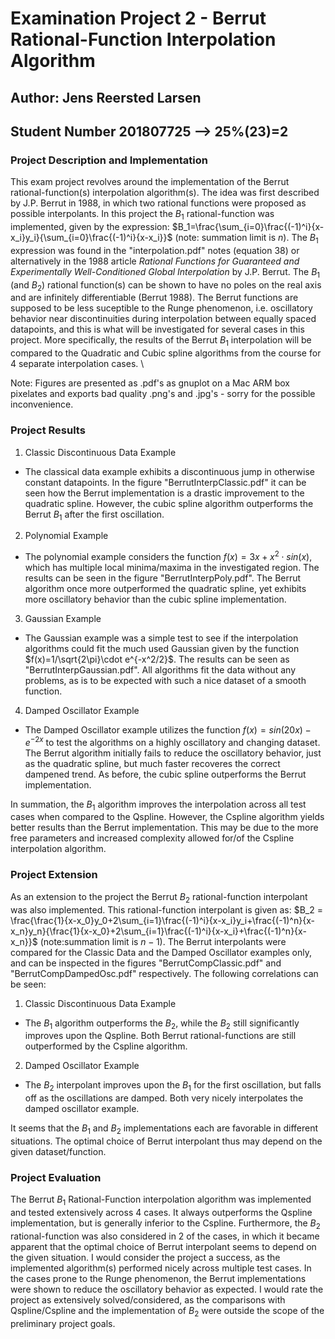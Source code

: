 # Examination Project 2 - Berrut Rational-Function Interpolation Algorithm
## Author: Jens Reersted Larsen
## Student Number 201807725 --> 25\%(23)=2

### Project Description and Implementation
This exam project revolves around the implementation of the Berrut rational-function(s) interpolation algorithm(s). The idea was first described by J.P. Berrut in 1988, in which two rational functions were proposed as possible interpolants. In this project the $B_1$ rational-function was implemented, given by the expression: 
$B_1=\frac{\sum_{i=0}\frac{(-1)^i}{x-x_i}y_i}{\sum_{i=0}\frac{(-1)^i}{x-x_i}}$ (note: summation limit is $n$). The $B_1$ expression was found in the "interpolation.pdf" notes (equation 38) or alternatively in the 1988 article *Rational Functions for Guaranteed and Experimentally Well-Conditioned Global Interpolation* by J.P. Berrut. The $B_1$ (and $B_2$) rational function(s) can be shown to have no poles on the real axis and are infinitely differentiable (Berrut 1988). The Berrut functions are supposed to be less suceptible to the Runge phenomenon, i.e. oscillatory behavior near discontinuities during interpolation between equally spaced datapoints, and this is what will be investigated for several cases in this project. More specifically, the results of the Berrut $B_1$ interpolation will be compared to the Quadratic and Cubic spline algorithms from the course for 4 separate interpolation cases. \\

Note: Figures are presented as .pdf's as gnuplot on a Mac ARM box pixelates and exports bad quality .png's and .jpg's - sorry for the possible inconvenience. 

### Project Results
1. Classic Discontinuous Data Example
  - The classical data example exhibits a discontinuous jump in otherwise constant datapoints. In the figure "BerrutInterpClassic.pdf" it can be seen how the Berrut implementation is a drastic improvement to the quadratic spline. However, the cubic spline algorithm outperforms the Berrut $B_1$ after the first oscillation. 
2. Polynomial Example
  - The polynomial example considers the function $f(x)=3x+x^2\cdot sin(x)$, which has multiple local minima/maxima in the investigated region. The results can be seen in the figure "BerrutInterpPoly.pdf". The Berrut algorithm once more outperformed the quadratic spline, yet exhibits more oscillatory behavior than the cubic spline implementation. 
3. Gaussian Example 
  - The Gaussian example was a simple test to see if the interpolation algorithms could fit the much used Gaussian given by the function $f(x)=1/\sqrt{2\pi}\cdot e^{-x^2/2}$. The results can be seen as "BerrutInterpGaussian.pdf". All algorithms fit the data without any problems, as is to be expected with such a nice dataset of a smooth function. 
4. Damped Oscillator Example
  - The Damped Oscillator example utilizes the function $f(x)=sin(20x)-e^{-2x}$ to test the algorithms on a highly oscillatory and changing dataset. The Berrut algorithm initially fails to reduce the oscillatory behavior, just as the quadratic spline, but much faster recoveres the correct dampened trend. As before, the cubic spline outperforms the Berrut implementation. 

In summation, the $B_1$ algorithm improves the interpolation across all test cases when compared to the Qspline. However, the Cspline algorithm yields better results than the Berrut implementation. This may be due to the more free parameters and increased complexity allowed for/of the Cspline interpolation algorithm. 

### Project Extension
As an extension to the project the Berrut $B_2$ rational-function interpolant was also implemented. This rational-function interpolant is given as: 
$B_2 = \frac{\frac{1}{x-x_0}y_0+2\sum_{i=1}\frac{(-1)^i}{x-x_i}y_i+\frac{(-1)^n}{x-x_n}y_n}{\frac{1}{x-x_0}+2\sum_{i=1}\frac{(-1)^i}{x-x_i}+\frac{(-1)^n}{x-x_n}}$ (note:summation limit is $n-1$).
The Berrut interpolants were compared for the Classic Data and the Damped Oscillator examples only, and can be inspected in the figures "BerrutCompClassic.pdf" and "BerrutCompDampedOsc.pdf" respectively. The following correlations can be seen: 
1. Classic Discontinuous Data Example
  - The $B_1$ algorithm outperforms the $B_2$, while the $B_2$ still significantly improves upon the Qspline. Both Berrut rational-functions are still outperformed by the Cspline algorithm. 
2. Damped Oscillator Example
  - The $B_2$ interpolant improves upon the $B_1$ for the first oscillation, but falls off as the oscillations are damped. Both very nicely interpolates the damped oscillator example. 

It seems that the $B_1$ and $B_2$ implementations each are favorable in different situations. The optimal choice of Berrut interpolant thus may depend on the given dataset/function.

### Project Evaluation
The Berrut $B_1$ Rational-Function interpolation algorithm was implemented and tested extensively across 4 cases. It always outperforms the Qspline implementation, but is generally inferior to the Cspline. Furthermore, the $B_2$ rational-function was also considered in 2 of the cases, in which it became apparent that the optimal choice of Berrut interpolant seems to depend on the given situation. I would consider the project a success, as the implemented algorithm(s) performed nicely across multiple test cases. In the cases prone to the Runge phenomenon, the Berrut implementations were shown to reduce the oscillatory behavior as expected. I would rate the project as extensively solved/considered, as the comparisons with Qspline/Cspline and the implementation of $B_2$ were outside the scope of the preliminary project goals. 
